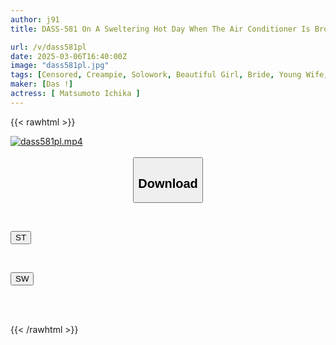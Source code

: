 ```yaml
---
author: j91
title: DASS-581 On A Sweltering Hot Day When The Air Conditioner Is Broken, A Frustrated Young Country Wife, Ichika Matsumoto, Becomes Aroused By The Sudden Sight Of An Erect Penis Other Than Her Husband's, And Drowns In Sweaty Bodily Fluids.

url: /v/dass581pl
date: 2025-03-06T16:40:00Z
image: "dass581pl.jpg"
tags: [Censored, Creampie, Solowork, Beautiful Girl, Bride, Young Wife, Slender, Sweat	]
maker: [Das !]
actress: [ Matsumoto Ichika ]
---
```



{{< rawhtml >}}

<div class="video" data-videoid="lqYmj9kGVdU7kdp">
    <a href="javascript:;">
        <img src="/v/dass581pl/dass581pl.jpg" width="WIDTH" height="HEIGHT" alt="dass581pl.mp4" loading="lazy">
    </a>
</div>

<script type="text/javascript" src="https://j91.asia/asset/on-demand-st.js"></script>

<br>
  <link rel="stylesheet" href="https://j91.asia/asset/bs5.css">
  
  <center>
  <button class="btn btn-primary" type="button" data-bs-toggle="collapse" data-bs-target=".multi-collapse" aria-expanded="false" aria-controls="multiCollapseExample1 multiCollapseExample2"><h2>Download</h2></button></center>
</p>
<div class="row">
  <div class="col">
    <div class="collapse multi-collapse" id="multiCollapseExample1">
      <div class="card card-body">
	      	      <br>
<div class="buttons">  
<p><a href="/v/dass581pl/st.html" target="_blank"><button class="btn-hover color-3"><i class="fa fa-download"></i> ST</button></a></p></div>
    </div>
  </div>
</div>
  <div class="col">
    <div class="collapse multi-collapse" id="multiCollapseExample2">
      <div class="card card-body">
	      <br>
<div class="buttons">
<p><a href="/v/dass581pl/sw.html" target="_blank"><button class="btn-hover color-2"><i class="fa fa-download"></i> SW</button></a></p></div>
<br><br>
      </div>
    </div>
  </div>
</div>

{{< /rawhtml >}}